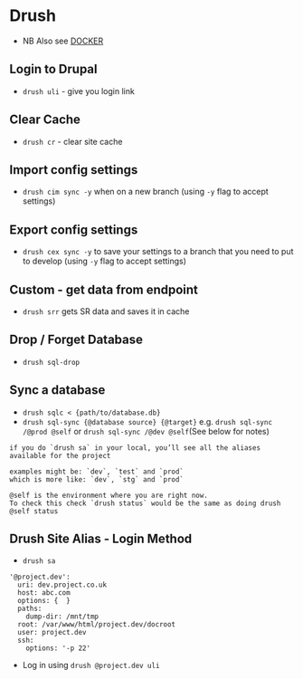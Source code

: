 # Drush

* NB Also see [DOCKER](/DOCKER/README.md)

## Login to Drupal
* `drush uli` - give you login link

## Clear Cache
* `drush cr` - clear site cache

## Import config settings
* `drush cim sync -y` when on a new branch (using `-y` flag to accept settings)

## Export config settings
* `drush cex sync -y` to save your settings to a branch that you need to put to develop (using `-y` flag to accept settings)

## Custom - get data from endpoint
* `drush srr` gets SR data and saves it in cache

## Drop / Forget Database
* `drush sql-drop`

## Sync a database
* `drush sqlc < {path/to/database.db}`
* `drush sql-sync {@database source} {@target}` e.g. `drush sql-sync /@prod @self` or `drush sql-sync /@dev @self`(See below for notes)

```
if you do `drush sa` in your local, you’ll see all the aliases available for the project

examples might be: `dev`, `test` and `prod`
which is more like: `dev`, `stg` and `prod`

@self is the environment where you are right now. 
To check this check `drush status` would be the same as doing drush @self status
```

## Drush Site Alias - Login Method
* `drush sa`
```
'@project.dev':
  uri: dev.project.co.uk
  host: abc.com
  options: {  }
  paths:
    dump-dir: /mnt/tmp
  root: /var/www/html/project.dev/docroot
  user: project.dev
  ssh:
    options: '-p 22'
```
* Log in using `drush @project.dev uli`